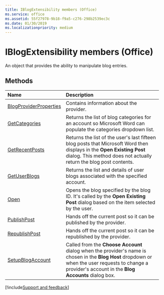 ```yaml
---
title: IBlogExtensibility members (Office)
ms.service: office
ms.assetid: 55f27978-9b18-f9a5-c276-298b2539ec3c
ms.date: 01/30/2019
ms.localizationpriority: medium
---
```



# IBlogExtensibility members (Office)

An object that provides the ability to manipulate blog entries.


## Methods

|Name|Description|
|:-----|:-----|
|[BlogProviderProperties](../../Office.IBlogExtensibility.BlogProviderProperties.md)|Contains information about the provider.|
|[GetCategories](../../Office.IBlogExtensibility.GetCategories.md)|Returns the list of blog categories for an account so Microsoft Word can populate the categories dropdown list.|
|[GetRecentPosts](../../Office.IBlogExtensibility.GetRecentPosts.md)|Returns the list of the user's last fifteen blog posts that Microsoft Word then displays in the **Open Existing Post** dialog. This method does not actually return the blog post contents.|
|[GetUserBlogs](../../Office.IBlogExtensibility.GetUserBlogs.md)|Returns the list and details of user blogs associated with the specified account.|
|[Open](../../Office.IBlogExtensibility.Open.md)|Opens the blog specified by the blog ID. It's called by the **Open Existing Post** dialog based on the item selected by the user.|
|[PublishPost](../../Office.IBlogExtensibility.PublishPost.md)|Hands off the current post so it can be published by the provider.|
|[RepublishPost](../../Office.IBlogExtensibility.RepublishPost.md)|Hands off the current post so it can be republished by the provider.|
|[SetupBlogAccount](../../Office.IBlogExtensibility.SetupBlogAccount.md)|Called from the **Choose Account** dialog when the provider's name is chosen in the **Blog Host** dropdown or when the user requests to change a provider's account in the **Blog Accounts** dialog box.|

[!include[Support and feedback](~/includes/feedback-boilerplate.md)]